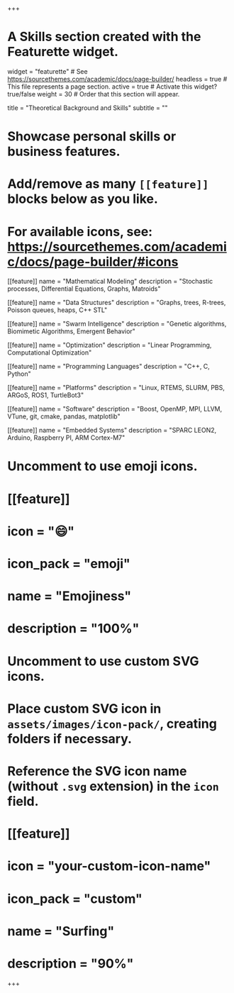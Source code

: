 +++
# A Skills section created with the Featurette widget.
widget = "featurette"  # See https://sourcethemes.com/academic/docs/page-builder/
headless = true  # This file represents a page section.
active = true  # Activate this widget? true/false
weight = 30  # Order that this section will appear.

title = "Theoretical Background and Skills"
subtitle = ""

# Showcase personal skills or business features.
#
# Add/remove as many `[[feature]]` blocks below as you like.
#
# For available icons, see: https://sourcethemes.com/academic/docs/page-builder/#icons

[[feature]]
  name = "Mathematical Modeling"
  description = "Stochastic processes, Differential Equations, Graphs, Matroids"

[[feature]]
  name = "Data Structures"
  description = "Graphs, trees, R-trees, Poisson queues, heaps, C++ STL"

[[feature]]
  name = "Swarm Intelligence"
  description = "Genetic algorithms, Biomimetic Algorithms, Emergent Behavior"

[[feature]]
  name = "Optimization"
  description = "Linear Programming, Computational Optimization"

[[feature]]
  name = "Programming Languages"
  description = "C++, C, Python"

[[feature]]
  name = "Platforms"
  description = "Linux, RTEMS, SLURM, PBS, ARGoS, ROS1, TurtleBot3"

[[feature]]
  name = "Software"
  description = "Boost, OpenMP, MPI, LLVM, VTune, git, cmake, pandas, matplotlib"

[[feature]]
  name = "Embedded Systems"
  description = "SPARC LEON2, Arduino, Raspberry PI, ARM Cortex-M7"

# Uncomment to use emoji icons.
# [[feature]]
#  icon = ":smile:"
#  icon_pack = "emoji"
#  name = "Emojiness"
#  description = "100%"

# Uncomment to use custom SVG icons.
# Place custom SVG icon in `assets/images/icon-pack/`, creating folders if necessary.
# Reference the SVG icon name (without `.svg` extension) in the `icon` field.
# [[feature]]
#  icon = "your-custom-icon-name"
#  icon_pack = "custom"
#  name = "Surfing"
#  description = "90%"

+++
